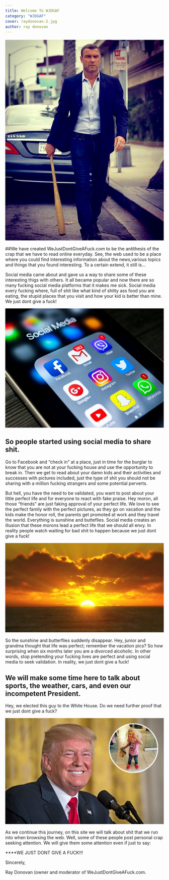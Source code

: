 ```yaml
---
title: Welcome To WJDGAF
category: "WJDGAF"
cover: raydonovan-2.jpg
author: ray donovan
---
```


![Welcome to WJDGAF!](./raydonovan-2.jpg)

##We have created WeJustDontGiveAFuck.com 
to be the antithesis of the crap that we have to read online everyday. See, the web used to be a place where you could find interesting information about the news,various topics and things that you found interesting. To a certain extend, it still is…

Social media came about and gave us a way to share some of these interesting thigs with others. It all became popular and now there are so many fucking social media platforms that it makes me sick. Social media every fucking where, full of shit like what kind of shitty ass food you are eating, the stupid places that you visit and how your kid is better than mine. We just dont give a fuck!

![Social media every fucking where, full of shit like what kind of shitty ass food you are eating, the stupid places that you visit and how your kid is better than mine. We just dont give a fuck!](./social-media.jpg)

## So people started using social media to share shit. 
Go to Facebook and “check in” at a place, just in time for the burglar to know that you are not at your fucking house and use the opportunity to break in. Then we get to read about your damn kids and their activities and successes with pictures included, just the type of shit you should not be sharing with a million fucking strangers and some potential perverts.

But hell, you have the need to be validated, you want to post about your little perfect life and for everyone to react with fake praise. Hey moron, all those “friends” are just faking approval of your perfect life. We love to see the perfect family with the perfect pictures, as they go on vacation and the kids make the honor roll, the parents get promoted at work and they travel the world. Everything is sunshine and butteflies. Social media creates an illusion that these morons lead a perfect life that we should all envy. In reality people watch waiting for bad shit to happen because we just dont give a fuck!

![Social media creates an illusion that these morons lead a perfect life that we should all envy. In reality people watch waiting for bad shit to happen because we just dont give a fuck!](./sunshine.jpg)

So the sunshine and butterflies suddenly disappear. Hey, junior and grandma thought that life was perfect; remember the vacation pics? So how surprising when six months later you are a divorced alcoholic. In other words, stop pretending your fucking lives are perfect and using social media to seek validation. In reality, we just dont give a fuck!

## We will make some time here to talk about sports, the weather, cars, and even our incompetent President.
Hey, we elected this guy to the White House. Do we need further proof that we just dont give a fuck?

![Hey, we elected this guy to the White House. Do we need further proof that we just dont give a fuck?](./trump.jpg)

As we continue this journey, on this site we will talk about shit that we run into when browsing the web. Well, some of these people post personal crap seeking attention. We will give them some attention even if just to say:

****WE JUST DONT GIVE A FUCK!!!

Sincerely,

Ray Donovan (owner and moderator of WeJustDontGiveAFuck.com.